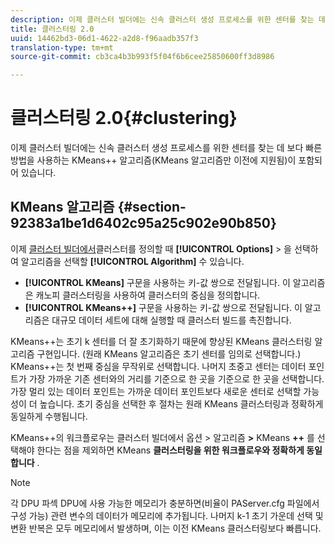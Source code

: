 ```yaml
---
description: 이제 클러스터 빌더에는 신속 클러스터 생성 프로세스를 위한 센터를 찾는 데 보다 빠른 방법을 사용하는 KMeans++ 알고리즘(KMeans 알고리즘만 이전에 지원됨)이 포함되어 있습니다.
title: 클러스터링 2.0
uuid: 14462bd3-06d1-4622-a2d8-f96aadb357f3
translation-type: tm+mt
source-git-commit: cb3ca4b3b993f5f04f6b6cee25850600ff3d8986

---
```



# 클러스터링 2.0{#clustering}

이제 클러스터 빌더에는 신속 클러스터 생성 프로세스를 위한 센터를 찾는 데 보다 빠른 방법을 사용하는 KMeans++ 알고리즘(KMeans 알고리즘만 이전에 지원됨)이 포함되어 있습니다.

## KMeans 알고리즘 {#section-92383a1be1d6402c95a25c902e90b850}

이제 [클러스터 빌더에서](https://docs.adobe.com/help/en/data-workbench/using/client/analysis-visualizations/visitor-cluster/c-visitor-cluster.html)클러스터를 정의할 때 **[!UICONTROL Options]** > 을 선택하여 알고리즘을 선택할 **[!UICONTROL Algorithm]** 수 있습니다.

* **[!UICONTROL KMeans]** 구문을 사용하는 키-값 쌍으로 전달됩니다. 이 알고리즘은 캐노피 클러스터링을 사용하여 클러스터의 중심을 정의합니다.
* **[!UICONTROL KMeans++]** 구문을 사용하는 키-값 쌍으로 전달됩니다. 이 알고리즘은 대규모 데이터 세트에 대해 실행할 때 클러스터 빌드를 촉진합니다.

<!-- <a id="section_8193A6D60C5540BB985085BE670B4544"></a> -->

KMeans++는 초기 k 센터를 더 잘 초기화하기 때문에 향상된 KMeans 클러스터링 알고리즘 구현입니다. (원래 KMeans 알고리즘은 초기 센터를 임의로 선택합니다.) KMeans++는 첫 번째 중심을 무작위로 선택합니다. 나머지 초중고 센터는 데이터 포인트가 가장 가까운 기존 센터와의 거리를 기준으로 한 곳을 기준으로 한 곳을 선택합니다. 가장 멀리 있는 데이터 포인트는 가까운 데이터 포인트보다 새로운 센터로 선택할 가능성이 더 높습니다. 초기 중심을 선택한 후 절차는 원래 KMeans 클러스터링과 정확하게 동일하게 수행됩니다.

KMeans++의 워크플로우는 클러스터 빌더에서 옵션 > 알고리즘 **>** KMeans **++** 를 선택해야 한다는 점을 제외하면 KMeans **클러스터링을 위한 워크플로우와 정확하게 동일합니다** .

>[!NOTE]
>
>각 DPU 파섹 DPU에 사용 가능한 메모리가 충분하면(비율이 PAServer.cfg 파일에서 구성 가능) 관련 변수의 데이터가 메모리에 추가됩니다. 나머지 k-1 초기 가운데 선택 및 변환 반복은 모두 메모리에서 발생하며, 이는 이전 KMeans 클러스터링보다 빠릅니다.

